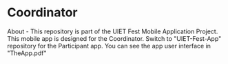 # Coordinator
About - This repository is part of the UIET Fest Mobile Application Project. This mobile app is designed for the Coordinator. Switch to "UIET-Fest-App" repository for the Participant app.
You can see the app user interface in "TheApp.pdf"
